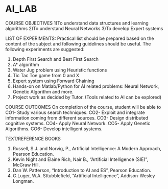 # AI_LAB

COURSE OBJECTIVES
1)To understand data structures and learning algorithms
2)To understand Neural Networks
3)To develop Expert systems


LIST OF EXPERIMENTS:
Practical list should be prepared based on the content of the subject and following guidelines should be useful. The following
experiments are suggested:
1. Depth First Search and Best First Search
2. A* algorithm
3. Water Jug problem using Heuristic functions
4. Tic Tac Toe game from 0 and X
5. Expert system using Forward Chaining
6. Hands-on on Matlab/Python for AI related problems: Neural Network, Genetic Algorithm and more.
7. Project work as decided by Tutor. (Tools related to AI can be explored)


COURSE OUTCOMES
On completion of the course, student will be able to
CO1- Study various search techniques.
CO2- Exploit and integrate information coming from different sources.
CO3- Design distributed cognitive systems.
CO4- Apply Neural Network.
CO5- Apply Genetic Algorithms.
CO6- Develop intelligent systems.


TEXT/REFERENCE BOOKS
1. Russell, S.J. and Norvig, P., Artificial Intelligence: A Modern Approach, Pearson Education.
2. Kevin Night and Elaine Rich, Nair B., “Artificial Intelligence (SIE)”, McGraw Hill.
3. Dan W. Patterson, “Introduction to AI and ES”, Pearson Education.
4. G.Luger, W.A. Sttubblefield, “Artificial Intelligence”, Addison-Wesley Longman.
